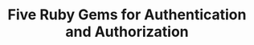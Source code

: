 ---
title: Five Ruby Gems for Authentication and Authorization
redirect_to: 'https://auth0.com/blog/five-ruby-gems-for-authentication-and-authorization/'
platform: medium
medium_excerpt: Learn about five different Ruby gems used for authentication and authorization and when to use them.
---